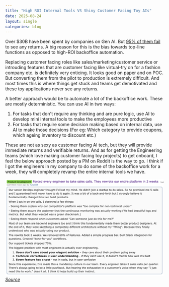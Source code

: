 ```yaml
---
title: "High ROI Internal Tools VS Shiny Customer Facing Toy AIs"
date: 2025-08-24
layout: single
categories: blog
---
```


Over $30B have been spent by companies on Gen AI. But [95% of them fail](https://mlq.ai/media/quarterly_decks/v0.1_State_of_AI_in_Business_2025_Report.pdf) to see any returns. A big reason for this is the bias towards top-line functions as opposed to high-ROI backoffice automation.

Replacing customer facing roles like sales/marketing/customer service or introuding features that are customer facing like virtual-try on for a fashion company etc. is definitely very enticing. It looks good on paper and on POC. But converting them from the pilot to production is extremely difficult. And most times this is where things get stuck and teams get demotivated and these toy applications never see any returns.

A better approach would be to automate a lot of the backoffice work. These are mostly deterministic. You can use AI in two ways:
1. For tasks that don't require any thinking and are pure logic, use AI to develop mini internal tools to make the employees more productive
2. For tasks that require some decision making based on internal data, use AI to make those decisions (For eg: Which category to provide coupons, which ageing inventory to discount etc.)

These are not as sexy as customer facing AI tech, but they will provide immediate returns and verifiable returns. And as for getting the Engineering teams (which love making customer facing toy projects) to get onboard, I feel the below approach posted by a PM on Reddit is the way to go. I think if I got the engineers in my company to do some of the backoffice work for a week, they will completely revamp the entire internal tools we have.  

![](/assets/images/2025-08-24-21-48-11.png)
*[Source](https://old.reddit.com/r/Entrepreneur/comments/1mw5yfg/forced_every_engineer_to_take_sales_calls_they/)*